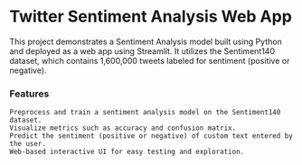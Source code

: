 # Twitter Sentiment Analysis Web App

This project demonstrates a Sentiment Analysis model built using Python and deployed as a web app using Streamlit. It utilizes the Sentiment140 dataset, which contains 1,600,000 tweets labeled for sentiment (positive or negative).

### Features
	Preprocess and train a sentiment analysis model on the Sentiment140 dataset.
	Visualize metrics such as accuracy and confusion matrix.
	Predict the sentiment (positive or negative) of custom text entered by the user.
	Web-based interactive UI for easy testing and exploration.
